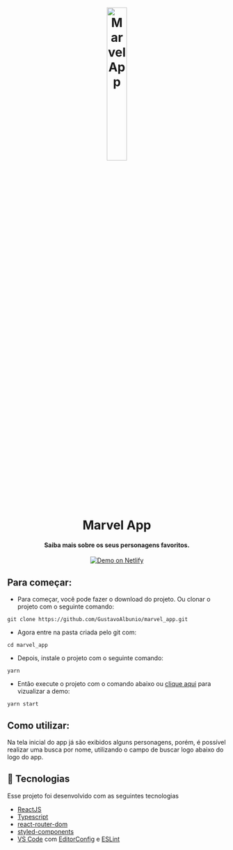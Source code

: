 <h1 align="center">
    <img alt="Marvel App" src="https://upload.wikimedia.org/wikipedia/commons/0/04/MarvelLogo.svg" width="30%" />
    <br>
    Marvel App
</h1>

<h4 align="center">
  Saiba mais sobre os seus personagens favoritos.
</h4>

<p align="center">
  <a href="https://marvel-web.netlify.app/" target="_blank">
    <img alt="Demo on Netlify" src="https://res.cloudinary.com/lukemorales/image/upload/v1599785319/readme_logos/demo_on_netlify_umjmch.png">
  </a>
</p>

## Para começar:

- Para começar, você pode fazer o download do projeto. Ou clonar o projeto com o seguinte comando:

`git clone https://github.com/GustavoAlbunio/marvel_app.git`

- Agora entre na pasta criada pelo git com:

`cd marvel_app`

- Depois, instale o projeto com o seguinte comando:

`yarn`

- Então execute o projeto com o comando abaixo ou [clique aqui](https://marvel-web.netlify.app/) para vizualizar a demo:

`yarn start`

## Como utilizar:

Na tela inicial do app já são exibidos alguns personagens, porém, é possível realizar uma busca por nome, utilizando o campo de buscar logo abaixo do logo do app.

## :rocket: Tecnologias

Esse projeto foi desenvolvido com as seguintes tecnologias

- [ReactJS](https://reactjs.org/)
- [Typescript][ts]
- [react-router-dom](https://github.com/ReactTraining/react-router)
- [styled-components](https://www.styled-components.com/)
- [VS Code][vscode] com [EditorConfig][vceditconfig] e [ESLint][vceslint]

[ts]: https://www.typescriptlang.org
[vscode]: https://code.visualstudio.com/
[vceslint]: https://marketplace.visualstudio.com/items?itemName=dbaeumer.vscode-eslint
[vceditconfig]: https://marketplace.visualstudio.com/items?itemName=EditorConfig.EditorConfig
